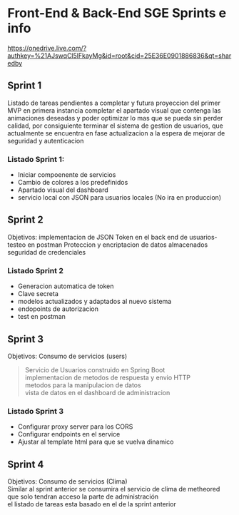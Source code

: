 # Front-End & Back-End SGE Sprints e info   

https://onedrive.live.com/?authkey=%21AJswqCl5lFkayMg&id=root&cid=25E36E0901886836&qt=sharedby
  
## Sprint 1
Listado de tareas pendientes a completar y futura proyeccion del primer MVP
en primera instancia completar el apartado visual que contenga las animaciones deseadas y poder optimizar lo mas que se pueda sin perder calidad, por consiguiente terminar el sistema de gestion de usuarios, que actualmente se encuentra en fase actualizacion a la espera de mejorar de seguridad y autenticacion
  
### Listado Sprint 1:  
- Iniciar compoenente de servicios  
- Cambio de colores a los predefinidos  
- Apartado visual del dashboard  
- servicio local con JSON para usuarios locales (No ira en produccion)  

## Sprint 2
Objetivos: implementacion de JSON Token en el back end de usuarios- testeo en postman
Proteccion y encriptacion de datos almacenados
seguridad de credenciales

### Listado Sprint 2
- Generacion automatica de token
- Clave secreta
- modelos actualizados y adaptados al nuevo sistema
- endopoints de autorizacion
- test en postman

## Sprint 3   
Objetivos: Consumo de servicios (users)   
>Servicio de Usuarios construido en Spring Boot   
>implementacion de metodos de respuesta y envio HTTP   
>metodos para la manipulacion de datos   
>vista de datos en el dashboard de administracion   

### Listado Sprint 3
- Configurar proxy server para los CORS
- Configurar endpoints en el service
- Ajustar al template html para que se vuelva dinamico

## Sprint 4   
Objetivos: Consumo de servicios (Clima)    
Similar al sprint anterior se consumira el servicio de clima de metheored    
que solo tendran acceso la parte de administración    
el listado de tareas esta basado en el de la sprint anterior


